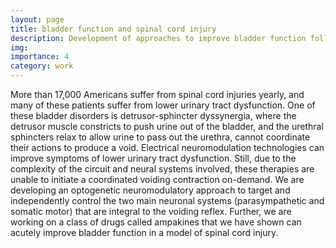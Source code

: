 ```yaml
---
layout: page
title: bladder function and spinal cord injury
description: Development of approaches to improve bladder function following spinal cord injury
img:
importance: 4
category: work
---
```


More than 17,000 Americans suffer from spinal cord injuries yearly, and many of these patients suffer from lower urinary tract dysfunction. One of these bladder disorders is detrusor-sphincter dyssynergia, where the detrusor muscle constricts to push urine out of the bladder, and the urethral sphincters relax to allow urine to pass out the urethra, cannot coordinate their actions to produce a void. Electrical neuromodulation technologies can improve symptoms of lower urinary tract dysfunction. Still, due to the complexity of the circuit and neural systems involved, these therapies are unable to initiate a coordinated voiding contraction on-demand. We are developing an optogenetic neuromodulatory approach to target and independently control the two main neuronal systems (parasympathetic and somatic motor) that are integral to the voiding reflex. Further, we are working on a class of drugs called ampakines that we have shown can acutely improve bladder function in a model of spinal cord injury.
